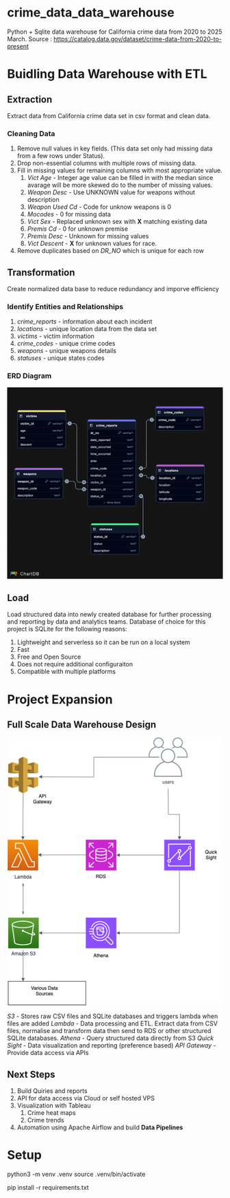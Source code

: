 # crime_data_data_warehouse
Python + Sqlite data warehouse for California crime data from 2020 to 2025 March.
Source : https://catalog.data.gov/dataset/crime-data-from-2020-to-present

# Buidling Data Warehouse with ETL
## Extraction
Extract data from California crime data set in csv format and clean data.

### Cleaning Data
1. Remove null values in key fields. (This data set only had missing data from a
 few rows under Status).
2. Drop non-essential columns with multiple rows of missing data.
3. Fill in missing values for remaining columns with most appropriate value.
    1. *Vict Age* - Integer age value can be filled in with the median since avarage
    will be more skewed do to the number of missing values.
    2. *Weapon Desc* - Use UNKNOWN value for weapons without description
    3. *Weapon Used Cd* - Code for unknow weapons is 0
    4. *Mocodes* - 0 for missing data
    5. *Vict Sex* - Replaced unknown sex with **X** matching existing data
    6. *Premis Cd* - 0 for unknown premise
    7. *Premis Desc* - Unknown for missing values
    8. *Vict Descent* - **X** for unknown values for race.
4. Remove duplicates based on *DR_NO* which is unique for each row

## Transformation
Create normalized data base to reduce redundancy and imporve efficiency

### Identify Entities and Relationships
1. *crime_reports* - information about each incident
2. *locations* - unique location data from the data set
3. *victims* -  victim information
4. *crime_codes* -  unique crime codes
5. *weapons* - unique weapons details
6. *statuses* - unique states codes

### ERD Diagram
![](https://github.com/shammahm24/crime_data_data_warehouse/blob/main/erd.png)

## Load
Load structured data into newly created database for further processing and reporting
by data and analytics teams.
Database of choice for this project is SQLite for the following reasons:
1. Lightweight and serverless so it can be run on a local system
2. Fast
3. Free and Open Source
4. Does not require additional configuraiton
5. Compatible with multiple platforms

# Project Expansion
## Full Scale Data Warehouse Design
![](https://github.com/shammahm24/crime_data_data_warehouse/blob/main/AWS%20Data%20Warehouse.drawio.png)

*S3* - Stores raw CSV files and SQLite databases and triggers lambda when files are added
*Lambda* - Data processing and ETL. Extract data from CSV files, normalise and transform data
then send to RDS or other structured SQLite databases.
*Athena* - Query structured data directly from S3
*Quick Sight* - Data visualization and reporting (preference based)
*API Gateway* - Provide data access via APIs

## Next Steps
1. Build Quiries and reports 
2. API for data access via Cloud or self hosted VPS
3. Visualization with Tableau
    1. Crime heat maps
    2. Crime trends
4. Automation using Apache Airflow and build **Data Pipelines**

# Setup
python3 -m venv .venv
source .venv/bin/activate

pip install -r requirements.txt
